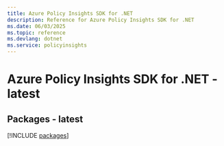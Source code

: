 ```yaml
---
title: Azure Policy Insights SDK for .NET
description: Reference for Azure Policy Insights SDK for .NET
ms.date: 06/03/2025
ms.topic: reference
ms.devlang: dotnet
ms.service: policyinsights
---
```

# Azure Policy Insights SDK for .NET - latest
## Packages - latest
[!INCLUDE [packages](policy-insights-index.md)]
